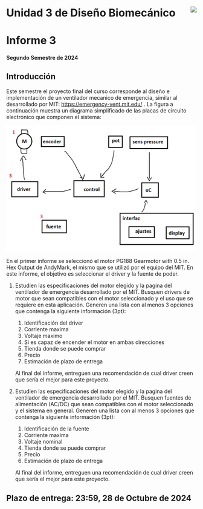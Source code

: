 # <img src="https://julianodb.github.io/SISTEMAS_ELECTRONICOS_PARA_INGENIERIA_BIOMEDICA/img/logo_fing.png?raw=true" align="right" height="45"> Unidad 3 de Diseño Biomecánico
# Informe 3

#### Segundo Semestre de 2024

## Introducción

Este semestre el proyecto final del curso corresponde al diseño e implementación de un ventilador mecanico de emergencia, similar al desarrollado por MIT: https://emergency-vent.mit.edu/ . La figura a continuación muestra un diagrama simplificado de las placas de circuito electrónico que componen el sistema:

![diagram](../img/project_diagram.png)

En el primer informe se seleccionó el motor PG188 Gearmotor with 0.5 in. Hex Output de AndyMark, el mismo que se utilizó por el equipo del MIT. En este informe, el objetivo es seleccionar el driver y la fuente de poder.

1. Estudien las especificaciones del motor elegido y la pagina del ventilador de emergencia desarrollado por el MIT. Busquen drivers de motor que sean compatibles con el motor seleccionado y el uso que se requiere en esta aplicación. Generen una lista con al menos 3 opciones que contenga la siguiente información (3pt):

    1. Identificación del driver
    1. Corriente maxima
    1. Voltaje maximo
    1. Si es capaz de encender el motor en ambas direcciones
    1. Tienda donde se puede comprar
    1. Precio
    1. Estimación de plazo de entrega

    Al final del informe, entreguen una recomendación de cual driver creen que sería el mejor para este proyecto. 

2. Estudien las especificaciones del motor elegido y la pagina del ventilador de emergencia desarrollado por el MIT. Busquen fuentes de alimentación (AC/DC) que sean compatibles con el motor seleccionado y el sistema en general. Generen una lista con al menos 3 opciones que contenga la siguiente información (3pt):

    1. Identificación de la fuente
    1. Corriente maxima
    1. Voltaje nominal
    1. Tienda donde se puede comprar
    1. Precio
    1. Estimación de plazo de entrega

    Al final del informe, entreguen una recomendación de cual driver creen que sería el mejor para este proyecto. 

## Plazo de entrega: 23:59, 28 de Octubre de 2024